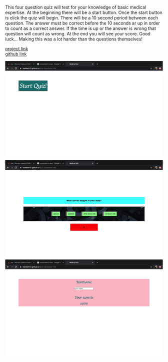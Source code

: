 This four question quiz will test for your knowledge of basic medical expertise. At the beginning there will be a start button. Once the start button is click the quiz will begin. There will be a 10 second period between each question. The answer must be correct before the 10 seconds ar up in order to count as a correct answer. If the time is up or the answer is wrong that question will count as wrong. At the end you will see your score. Good luck... Making this was a lot harder than the questions themselves!

[project link](https://lcalderin12.github.io/Quiz-Generator-H4/)
<br>
[github link](https://github.com/lcalderin12/Quiz-Generator-H4)

![](img/start.jpeg)
![](img/question.jpeg)
![](img/score.jpeg)
